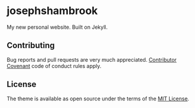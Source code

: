 # josephshambrook

My new personal website. Built on Jekyll.

## Contributing

Bug reports and pull requests are very much appreciated. [Contributor Covenant](http://contributor-covenant.org) code of conduct rules apply.

## License

The theme is available as open source under the terms of the [MIT License](https://opensource.org/licenses/MIT).
